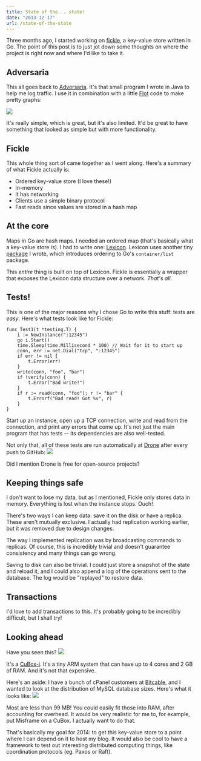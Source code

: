 ```yaml
---
title: State of the... state!
date: "2013-12-17"
url: /state-of-the-state
---
```



Three months ago, I started working on [fickle](https://github.com/PreetamJinka/fickle), a key-value store written in Go. The point of this post is to just jot down some thoughts on where the project is right now and where I'd like to take it.

Adversaria
---
This all goes back to [Adversaria](http://misfra.me/adversaria). It's that small program I wrote in Java to help me log traffic. I use it in combination with a little [Flot](http://www.flotcharts.org/) code to make pretty graphs:

![](https://31.media.tumblr.com/81741791c5f33df8624d6fc250f88d7e/tumblr_inline_mxyoeqMxeh1rs73cz.png)

It's really simple, which is great, but it's also limited. It'd be great to have something that looked as simple but with more functionality.

Fickle
---
This whole thing sort of came together as I went along. Here's a summary of what Fickle actually is:

* Ordered key-value store (I love these!)
* In-memory
* It has networking
* Clients use a simple binary protocol
* Fast reads since values are stored in a hash map

At the core
---
Maps in Go are hash maps. I needed an ordered map (that's basically what a key-value store is). I had to write one: [Lexicon](https://github.com/PreetamJinka/lexicon). Lexicon uses another tiny [package](https://github.com/PreetamJinka/orderedlist) I wrote, which introduces ordering to Go's `container/list` package.

This *entire* thing is built on top of Lexicon. Fickle is essentially a wrapper that exposes the Lexicon data structure over a network. *That's all.*

Tests!
---
This is one of the major reasons why I chose Go to write this stuff: tests are *easy*.  Here's what tests look like for Fickle:

	func Test1(t *testing.T) {
		i := NewInstance(":12345")
		go i.Start()
		time.Sleep(time.Millisecond * 100) // Wait for it to start up
		conn, err := net.Dial("tcp", ":12345")
		if err != nil {
			t.Error(err)
		}
		write(conn, "foo", "bar")
		if !verify(conn) {
			t.Error("Bad write!")
		}
		if r := read(conn, "foo"); r != "bar" {
			t.Errorf("Bad read! Got %v", r)
		}
	}

Start up an instance, open up a TCP connection, write and read from the connection, and print any errors that come up. It's not just the main program that has tests -- its dependencies are also well-tested.

Not only that, all of these tests are run automatically at [Drone](https://drone.io/) after every push to GitHub:
![](https://31.media.tumblr.com/0ae411257310108a4ba2272e2407676a/tumblr_inline_mxypyb0fxy1rs73cz.png)

Did I mention Drone is free for open-source projects?

Keeping things safe
----
I don't want to lose my data, but as I mentioned, Fickle only stores data in memory. Everything is lost when the instance stops. Ouch!

There's two ways I can keep data: save it on the disk or have a replica. These aren't mutually exclusive. I actually had replication working earlier, but it was removed due to design changes.

The way I implemented replication was by broadcasting commands to replicas. Of course, this is incredibly trivial and doesn't guarantee consistency and many things can go wrong.

Saving to disk can also be trivial. I could just store a snapshot of the state and reload it, and I could also append a log of the operations sent to the database. The log would be "replayed" to restore data.

Transactions
----
I'd love to add transactions to this. It's probably going to be incredibly difficult, but I shall try!

Looking ahead
---
Have you seen this?
![](https://pbs.twimg.com/media/BbksqhsCIAASoUl.png:large)

It's a [CuBox-i](http://cubox-i.com/). It's a tiny ARM system that can have up to 4 cores and 2 GB of RAM. And it's not that expensive.

Here's an aside: I have a bunch of cPanel customers at [Bitcable](https://bitcable.com/), and I wanted to look at the distribution of MySQL database sizes. Here's what it looks like:
![](https://31.media.tumblr.com/63b2996bb8861072c304d4fcac2a10ef/tumblr_inline_mxyqoxzVFd1rs73cz.png)

Most are less than 99 MB! You could easily fit those into RAM, after accounting for overhead. It would be very realistic for me to, for example, put Misframe on a CuBox. I actually want to do that.

That's basically my goal for 2014: to get this key-value store to a point where I can depend on it to host my blog. It would also be cool to have a framework to test out interesting distributed computing things, like coordination protocols (eg. Paxos or Raft).


